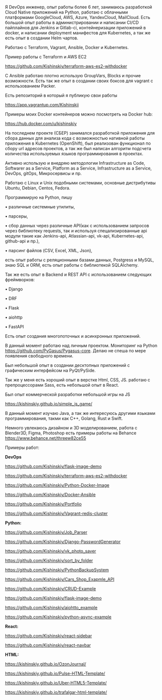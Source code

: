 Я DevOps инженер, опыт работы более 6 лет,
занимаюсь разработкой Cloud Native приложений на Python, работаю с облачными платформами  GoogleCloud, AWS, Azure, YandexCloud, MailCloud. Есть большой опыт работы  в администрировании и написании CI/CD пайплайнов для Jenkins и Gitlab-ci,  контейнеризации приложений в docker,  и написании deployment манифестов  для Kubernetes, а так же есть опыт в создании  Helm  чартов.

Работаю с Terraform, Vagrant, Ansible, Docker и Kubernetes.


Пример работы с  Terraform и AWS EC2

https://github.com/Kishinskiy/terraform-aws-es2-withdocker

С Ansible работаю плотно использую GroupVars, Blocks и прочие возможности. 
Есть так же опыт в создании своих боксов для vagrant с использованием Packer.

Есть репозиторий в который я публикую свои работы

https://app.vagrantup.com/Kishinskii

Примеры моих Docker контейнеров можно посмотреть на Docker hub:

https://hub.docker.com/u/kishinskiy 

На последнем проекте (СБЕР) занимался разработкой приложения для сбора данных для анализа кода с возможностью нативной работы приложения в Kubernetes (OpenShift), был реализован функционал по сбору url адресов проектов, а так же был написан алгоритм подсчета количества используемых языков программирования в проектах.

Активно использую и внедряю методологии Infrastructure as Code, Sоftwarer as a Service, Platform as a Service, Infrastructure as a Service, DevOps, gitOps, Микросервисы и пр.

Работаю с Linux и Unix подобными системами, основные дистрибутивы Ubuntu, Debian, Centos, Fedora.

Программирую на Python, пишу

•	различные системные утилиты,

•	парсеры,

•	сбор данных через различные API(как c использованием запросов через библиотеку requests, так и используя спецализированные api модули такие как Jenkins-api, Atlassian-api, vk-api, Kubernetes-api, github-api и пр.),

•	парсинг файлов (CSV, Excel, XML, Json),

есть опыт работы с реляционными базами данных, Postgress и MySQL, знаю SQL и ORM, есть опыт работы с библиотекой SQLAlchemy.


Так же есть опыт в Backend и REST API c использованием следующих фреймворков:

•	Django

•	DRF

•	Flask

•	aiohttp

•	FastAPI

Есть опыт создания многопоточных и асинхронных приложений.


В данный момент работаю над личным проектом. Мониторинг на Python https://github.com/PyGasus/Pygasus-core. Делаю не спеша по мере появления свободного времени.


Был небольшой опыт в создании десктопных приложений с графическим интерфейсом на PyQt/PySide.

Так же у меня есть хороший опыт в верстке Html, CSS, JS. работаю с препроцессорами Sass, есть небольшой опыт в React.


Был опыт коммерческой разработки небольшой игры на JS

https://kishinskiy.github.io/simple_js_game/

В данный момент изучаю Java, а так же интересуюсь другими языками программирования, такми как C++, Golang, Rust и Swift.

Немного увлекаюсь дизайном и 3D моделированием, работа с Blender3D, Figma, Photoshop есть примеры работы на Behance https://www.behance.net/threew82ce55


Примеры работ:

**DevOps**

https://github.com/Kishinskiy/flask-image-demo

https://github.com/Kishinskiy/terraform-aws-es2-withdocker

https://github.com/Kishinskiy/Python-Docker-Image

https://github.com/Kishinskiy/Docker-Ansible

https://github.com/Kishinskiy/Portfolio

https://github.com/Kishinskiy/Vagrant-redis-cluster


**Python:**

https://github.com/Kishinskiy/Job_Parser

https://github.com/Kishinskiy/Django-PasswordGenerator

https://github.com/Kishinskiy/vk_photo_saver

https://github.com/Kishinskiy/sort_by_folder

https://github.com/Kishinskiy/PythonBackupSystem

https://github.com/Kishinskiy/Cars_Shop_Exapmle_API

https://github.com/Kishinskiy/CRUD-Example

https://github.com/Kishinskiy/flask-image-demo

https://github.com/Kishinskiy/aiohtto_example

https://github.com/Kishinskiy/python-async-example


**React:**

https://github.com/Kishinskiy/react-sidebar

https://github.com/Kishinskiy/react-navbar


**HTML:**

https://kishinskiy.github.io/OzonJournal/

https://kishinskiy.github.io/Pulse-HTML-Template/

https://kishinskiy.github.io/Uber-HTML5-Template/

https://kishinskiy.github.io/trafalgar-html-template/
